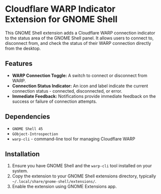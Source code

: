 # Cloudflare WARP Indicator Extension for GNOME Shell

This GNOME Shell extension adds a Cloudflare WARP connection indicator to the status area of the GNOME Shell panel. It allows users to connect to, disconnect from, and check the status of their WARP connection directly from the desktop.

## Features
- **WARP Connection Toggle:** A switch to connect or disconnect from WARP.
- **Connection Status Indicator:** An icon and label indicate the current connection status - connected, disconnected, or error.
- **Immediate Feedback:** Notifications provide immediate feedback on the success or failure of connection attempts.

## Dependencies
- `GNOME Shell 45`
- `GObject-Introspection`
- `warp-cli` - command-line tool for managing Cloudflare WARP

## Installation
1. Ensure you have GNOME Shell and the `warp-cli` tool installed on your system.
2. Copy the extension to your GNOME Shell extensions directory, typically `~/.local/share/gnome-shell/extensions/`.
3. Enable the extension using GNOME Extensions app.
